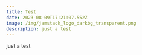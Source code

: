 ```yaml
---
title: Test
date: 2023-08-09T17:21:07.552Z
image: /img/jamstack_logo_darkbg_transparent.png
description: just a test
---
```

j﻿ust a test